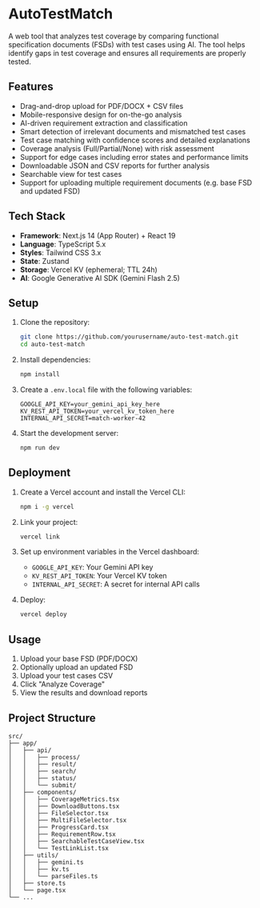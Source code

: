 # AutoTestMatch

A web tool that analyzes test coverage by comparing functional specification documents (FSDs) with test cases using AI. The tool helps identify gaps in test coverage and ensures all requirements are properly tested.

## Features

- Drag-and-drop upload for PDF/DOCX + CSV files
- Mobile-responsive design for on-the-go analysis
- AI-driven requirement extraction and classification
- Smart detection of irrelevant documents and mismatched test cases
- Test case matching with confidence scores and detailed explanations
- Coverage analysis (Full/Partial/None) with risk assessment
- Support for edge cases including error states and performance limits
- Downloadable JSON and CSV reports for further analysis
- Searchable view for test cases
- Support for uploading multiple requirement documents (e.g. base FSD and updated FSD)

## Tech Stack

- **Framework**: Next.js 14 (App Router) + React 19
- **Language**: TypeScript 5.x
- **Styles**: Tailwind CSS 3.x
- **State**: Zustand
- **Storage**: Vercel KV (ephemeral; TTL 24h)
- **AI**: Google Generative AI SDK (Gemini Flash 2.5)

## Setup

1. Clone the repository:
   ```bash
   git clone https://github.com/yourusername/auto-test-match.git
   cd auto-test-match
   ```

2. Install dependencies:
   ```bash
   npm install
   ```

3. Create a `.env.local` file with the following variables:
   ```
   GOOGLE_API_KEY=your_gemini_api_key_here
   KV_REST_API_TOKEN=your_vercel_kv_token_here
   INTERNAL_API_SECRET=match-worker-42
   ```

4. Start the development server:
   ```bash
   npm run dev
   ```

## Deployment

1. Create a Vercel account and install the Vercel CLI:
   ```bash
   npm i -g vercel
   ```

2. Link your project:
   ```bash
   vercel link
   ```

3. Set up environment variables in the Vercel dashboard:
   - `GOOGLE_API_KEY`: Your Gemini API key
   - `KV_REST_API_TOKEN`: Your Vercel KV token
   - `INTERNAL_API_SECRET`: A secret for internal API calls

4. Deploy:
   ```bash
   vercel deploy
   ```

## Usage

1. Upload your base FSD (PDF/DOCX)
2. Optionally upload an updated FSD
3. Upload your test cases CSV
4. Click "Analyze Coverage"
5. View the results and download reports

## Project Structure

```
src/
├── app/
│   ├── api/
│   │   ├── process/
│   │   ├── result/
│   │   ├── search/
│   │   ├── status/
│   │   └── submit/
│   ├── components/
│   │   ├── CoverageMetrics.tsx
│   │   ├── DownloadButtons.tsx
│   │   ├── FileSelector.tsx
│   │   ├── MultiFileSelector.tsx
│   │   ├── ProgressCard.tsx
│   │   ├── RequirementRow.tsx
│   │   ├── SearchableTestCaseView.tsx
│   │   └── TestLinkList.tsx
│   ├── utils/
│   │   ├── gemini.ts
│   │   ├── kv.ts
│   │   └── parseFiles.ts
│   ├── store.ts
│   └── page.tsx
└── ...
```